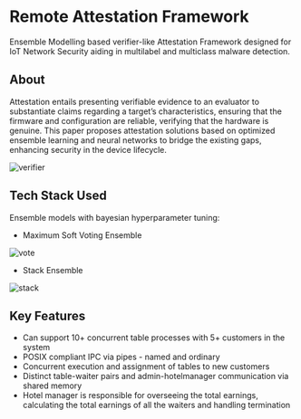 # Remote Attestation Framework
Ensemble Modelling based verifier-like Attestation Framework designed for IoT Network Security aiding in multilabel and multiclass malware detection.

## About
Attestation entails presenting verifiable evidence to an evaluator to substantiate claims regarding a target’s characteristics, ensuring that the firmware and configuration are reliable, verifying that the hardware is genuine. This paper proposes attestation solutions based on optimized ensemble learning and neural networks to bridge the existing gaps, enhancing security in the device lifecycle.

![verifier](https://github.com/user-attachments/assets/ad87bf6d-131e-4754-82e0-b9c8649f1222)

## Tech Stack Used
Ensemble models with bayesian hyperparameter tuning:

- Maximum Soft Voting Ensemble
  
![vote](https://github.com/user-attachments/assets/cbc8f809-3765-492c-9701-acd038e646b0)

- Stack Ensemble
  
![stack](https://github.com/user-attachments/assets/d42b05f7-764e-47f7-ac1c-11541e382ed0)

## Key Features
<ul>
  <li> Can support 10+ concurrent table processes with 5+ customers in the system </li>
  <li> POSIX compliant IPC via pipes - named and ordinary </li>
  <li> Concurrent execution and assignment of tables to new customers </li>
  <li> Distinct table-waiter pairs and admin-hotelmanager communication via shared memory </li>
  <li> Hotel manager is responsible for overseeing the total earnings, calculating the total earnings of all the waiters and handling termination </li>
</ul>
